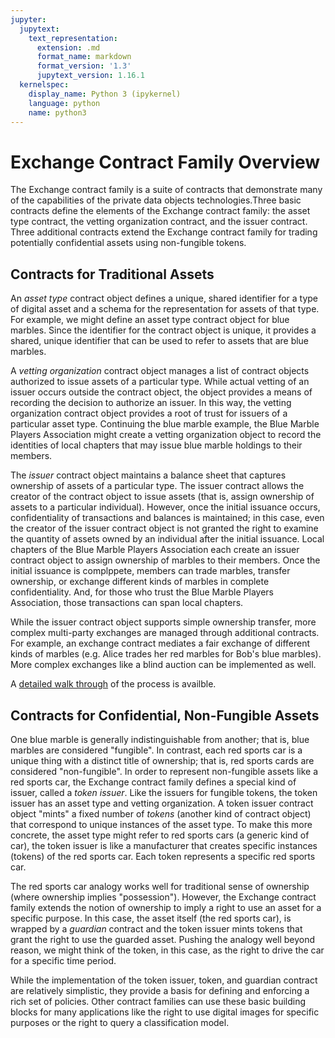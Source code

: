 ```yaml
---
jupyter:
  jupytext:
    text_representation:
      extension: .md
      format_name: markdown
      format_version: '1.3'
      jupytext_version: 1.16.1
  kernelspec:
    display_name: Python 3 (ipykernel)
    language: python
    name: python3
---
```


# Exchange Contract Family Overview

The Exchange contract family is a suite of contracts that demonstrate many of the capabilities of the private data objects technologies.Three basic contracts define the elements of the Exchange contract family: the
asset type contract, the vetting organization contract, and the issuer contract. Three additional contracts extend the Exchange contract family for trading potentially confidential assets using non-fungible tokens.

## Contracts for Traditional Assets

An *asset type* contract object defines a unique, shared identifier for a type
of digital asset and a schema for the representation for assets of that
type. For example, we might define an asset type contract object for blue
marbles. Since the identifier for the contract object is unique, it provides a
shared, unique identifier that can be used to refer to assets that are blue
marbles.

A *vetting organization* contract object manages a list of contract objects
authorized to issue assets of a particular type. While actual vetting of an
issuer occurs outside the contract object, the object provides a means of
recording the decision to authorize an issuer. In this way, the vetting
organization contract object provides a root of trust for issuers of a
particular asset type. Continuing the blue marble example, the Blue Marble
Players Association might create a vetting organization object to record the
identities of local chapters that may issue blue marble holdings to their
members.

The *issuer* contract object maintains a balance sheet that captures ownership
of assets of a particular type. The issuer contract allows the creator of the
contract object to issue assets (that is, assign ownership of assets to a
particular individual). However, once the initial issuance occurs,
confidentiality of transactions and balances is maintained; in this case, even
the creator of the issuer contract object is not granted the right to examine
the quantity of assets owned by an individual after the initial issuance. Local
chapters of the Blue Marble Players Association each create an issuer contract
object to assign ownership of marbles to their members. Once the initial
issuance is complppete, members can trade marbles, transfer ownership, or
exchange different kinds of marbles in complete confidentiality. And, for those
who trust the Blue Marble Players Association, those transactions can span local
chapters.

While the issuer contract object supports simple ownership transfer, more
complex multi-party exchanges are managed through additional contracts. For
example, an exchange contract mediates a fair exchange of different kinds of
marbles (e.g. Alice trades her red marbles for Bob's blue marbles). More complex
exchanges like a blind auction can be implemented as well.

A [detailed walk through](flow.ipynb) of the process is availble.

## Contracts for Confidential, Non-Fungible Assets

One blue marble is generally indistinguishable from another; that is, blue
marbles are considered "fungible". In contrast, each red sports car is a unique
thing with a distinct title of ownership; that is, red sports cards are
considered "non-fungible". In order to represent non-fungible assets like a red
sports car, the Exchange contract family defines a special kind of issuer,
called a *token issuer*. Like the issuers for fungible tokens, the token issuer
has an asset type and vetting organization. A token issuer contract object
"mints" a fixed number of *tokens* (another kind of contract object) that
correspond to unique instances of the asset type. To make this more concrete,
the asset type might refer to red sports cars (a generic kind of car), the token
issuer is like a manufacturer that creates specific instances (tokens) of the
red sports car. Each token represents a specific red sports car.

The red sports car analogy works well for traditional sense of ownership (where
ownership implies "possession"). However, the Exchange contract family extends
the notion of ownership to imply a right to use an asset for a specific
purpose. In this case, the asset itself (the red sports car), is wrapped by a
*guardian* contract and the token issuer mints tokens that grant the right to
use the guarded asset. Pushing the analogy well beyond reason, we might think of
the token, in this case, as the right to drive the car for a specific time
period.

While the implementation of the token issuer, token, and guardian contract are
relatively simplistic, they provide a basis for defining and enforcing a rich
set of policies. Other contract families can use these basic building blocks for
many applications like the right to use digital images for specific purposes or
the right to query a classification model.

```python

```

